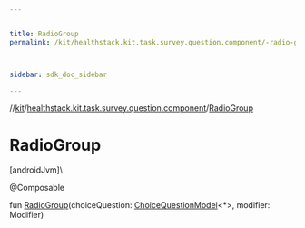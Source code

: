 ```yaml
---


title: RadioGroup
permalink: /kit/healthstack.kit.task.survey.question.component/-radio-group.html



sidebar: sdk_doc_sidebar

---
```



//[kit](/kit.html)/[healthstack.kit.task.survey.question.component](index.html)/[RadioGroup](-radio-group.html)



# RadioGroup



[androidJvm]\




@Composable



fun [RadioGroup](-radio-group.html)(choiceQuestion: [ChoiceQuestionModel](../healthstack.kit.task.survey.question.model/-choice-question-model/index.html)&lt;*&gt;, modifier: Modifier)






